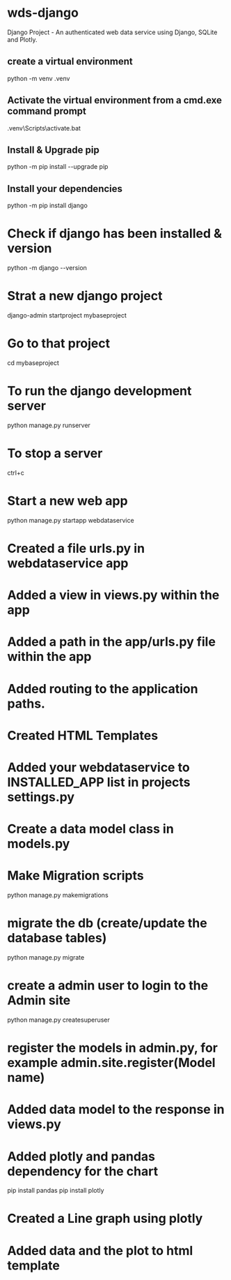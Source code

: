 # wds-django
Django Project - An authenticated web data service using Django, SQLite and Plotly.

## create a virtual environment
python -m venv .venv

## Activate the virtual environment from a cmd.exe command prompt
.venv\Scripts\activate.bat

## Install & Upgrade pip
python -m pip install --upgrade pip

## Install your dependencies
python -m pip install django

# Check if django has been installed & version
python -m django --version

# Strat a new django project
django-admin startproject mybaseproject

# Go to that project
cd mybaseproject

# To run the django development server
python manage.py runserver
# To stop a server
ctrl+c

# Start a new web app
python manage.py startapp webdataservice

# Created a file urls.py in webdataservice app
# Added a view in views.py within the app
# Added a path in the app/urls.py file within the app
# Added routing to the application paths.
# Created HTML Templates
# Added your webdataservice to INSTALLED_APP list in projects settings.py

# Create a data model class in models.py
# Make Migration scripts
python manage.py makemigrations

# migrate the db (create/update the database tables)
python manage.py migrate

# create a admin user to login to the Admin site
python manage.py createsuperuser

# register the models in admin.py, for example admin.site.register(Model name)

# Added data model to the response in views.py
# Added plotly and pandas dependency for the chart
pip install pandas
pip install plotly

# Created a Line graph using plotly  
# Added data and the plot to html template



